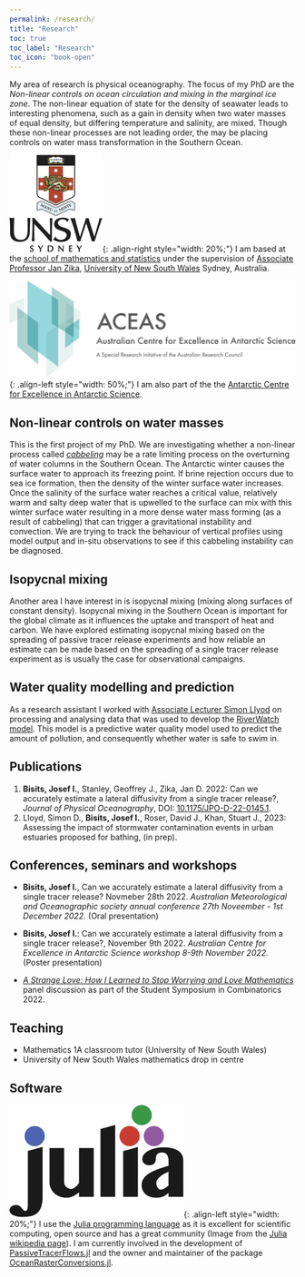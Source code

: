 ```yaml
---
permalink: /research/
title: "Research"
toc: true
toc_label: "Research"
toc_icon: "book-open"
---
```


My area of research is physical oceanography.
The focus of my PhD are the *Non-linear controls on ocean circulation and mixing in the marginal ice zone*.
The non-linear equation of state for the density of seawater leads to interesting phenomena, such as a gain in density when two water masses of equal density, but differing temperature and salinity, are mixed.
Though these non-linear processes are not leading order, the may be placing controls on water mass transformation in the Southern Ocean.

![image-right](/assets/images/unsw-crest.png){: .align-right style="width: 20%;"} I am based at the [school of mathematics and statistics](https://www.unsw.edu.au/science/our-schools/maths) under the supervision of [Associate Professor Jan Zika](https://sites.google.com/view/janzika/home), [University of New South Wales](https://www.unsw.edu.au/) Sydney, Australia.

![image-left](/assets/images/ACEAS_logo_1.png){: .align-left style="width: 50%;"} I am also part of the the [Antarctic Centre for Excellence in Antarctic Science](https://antarctic.org.au/).

## Non-linear controls on water masses

This is the first project of my PhD.
We are investigating whether a non-linear process called [*cabbeling*](https://en.wikipedia.org/wiki/Cabbeling) may be a rate limiting process on the overturning of water columns in the Southern Ocean.
The Antarctic winter causes the surface water to approach its freezing point.
If brine rejection occurs due to sea ice formation, then the density of the winter surface water increases.
Once the salinity of the surface water reaches a critical value, relatively warm and salty deep water that is upwelled to the surface can mix with this winter surface water resulting in a more dense water mass forming (as a result of cabbeling) that can trigger a gravitational instability and convection.
We are trying to track the behaviour of vertical profiles using model output and in-situ observations to see if this cabbeling instability can be diagnosed.

## Isopycnal mixing

Another area I have interest in is isopycnal mixing (mixing along surfaces of constant density).
Isopycnal mixing in the Southern Ocean is important for the global climate as it influences the uptake and transport of heat and carbon.
We have explored estimating isopycnal mixing based on the spreading of passive tracer release experiments and how reliable an estimate can be made based on the spreading of a single tracer release experiment as is usually the case for observational campaigns.

## Water quality modelling and prediction

As a research assistant I worked with [Associate Lecturer Simon Llyod](https://www.unsw.edu.au/staff/simon-lloyd) on processing and analysing data that was used to develop the [RiverWatch model](https://urbanplunge.sydneywater.com.au/content/dam/sydneywater/urban-plunge/documents/Riverwatch%20Predictive%20Model%20fact%20sheet_online.pdf).
This model is a predictive water quality model used to predict the amount of pollution, and consequently whether water is safe to swim in.

## Publications

1. **Bisits, Josef I.**, Stanley, Geoffrey J., Zika, Jan D. 2022: Can we accurately estimate a lateral diffusivity from a single tracer release?, *Journal of Physical Oceanography*, DOI: [10.1175/JPO-D-22-0145.1](https://journals.ametsoc.org/view/journals/phoc/aop/JPO-D-22-0145.1/JPO-D-22-0145.1.xml).
2. Lloyd, Simon D., **Bisits, Josef I.**, Roser, David J., Khan, Stuart J., 2023: Assessing the impact of stormwater contamination events in urban estuaries proposed for bathing, (in prep).

## Conferences, seminars and workshops

- **Bisits, Josef I.**, Can we accurately estimate a lateral diffusivity from a single tracer release? Novmeber 28th 2022. *Australian Meteorological and Oceanographic society annual conference 27th Noveember - 1st December 2022.* (Oral presentation)

- **Bisits, Josef I.**: Can we accurately estimate a lateral diffusivity from a single tracer release?, November 9th 2022. *Australian Centre for Excellence in Antarctic Science workshop 8-9th November 2022.* (Poster presentation)

- *[A Strange Love: How I Learned to Stop Worrying and Love Mathematics](https://youtu.be/X0MHSEBi7bQ)* panel discussion as part of the Student Symposium in Combinatorics 2022.

## Teaching

- Mathematics 1A classroom tutor (University of New South Wales)
- University of New South Wales mathematics drop in centre

## Software

![image-left](/assets/images/Julia_Programming_Language_Logo.svg){: .align-left style="width: 20%;"} I use the [Julia programming language](https://julialang.org/) as it is excellent for scientific computing, open source and has a great community (Image from the [Julia wikipedia page](https://en.wikipedia.org/wiki/Julia_(programming_language))).
I am currently involved in the development of [PassiveTracerFlows.jl](https://fourierflows.github.io/PassiveTracerFlowsDocumentation/stable/) and the owner and maintainer of the package [OceanRasterConversions.jl](https://jbisits.github.io/OceanRasterConversions.jl/dev/).
